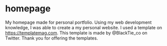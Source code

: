 # homepage

My homepage made for personal portfolio. 
Using my web development knowledge, I was able to create a my personal website.
I used a template on https://templatemag.com.
This template is made by @BlackTie_co on Twitter. 
Thank you for offering the templates.

